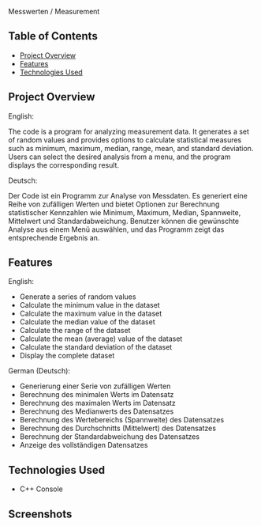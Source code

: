 Messwerten / Measurement 


## Table of Contents

- [Project Overview](#project-overview)
- [Features](#features)
- [Technologies Used](#technologies-used)

## Project Overview

English:

The code is a program for analyzing measurement data. It generates a set of random values and provides options to calculate statistical measures such as minimum, maximum, median, range, mean, and standard deviation. Users can select the desired analysis from a menu, and the program displays the corresponding result.

Deutsch:

Der Code ist ein Programm zur Analyse von Messdaten. Es generiert eine Reihe von zufälligen Werten und bietet Optionen zur Berechnung statistischer Kennzahlen wie Minimum, Maximum, Median, Spannweite, Mittelwert und Standardabweichung. Benutzer können die gewünschte Analyse aus einem Menü auswählen, und das Programm zeigt das entsprechende Ergebnis an.

## Features

English:

- Generate a series of random values
- Calculate the minimum value in the dataset
- Calculate the maximum value in the dataset
- Calculate the median value of the dataset
- Calculate the range of the dataset
- Calculate the mean (average) value of the dataset
- Calculate the standard deviation of the dataset
- Display the complete dataset

German (Deutsch):

- Generierung einer Serie von zufälligen Werten
- Berechnung des minimalen Werts im Datensatz
- Berechnung des maximalen Werts im Datensatz
- Berechnung des Medianwerts des Datensatzes
- Berechnung des Wertebereichs (Spannweite) des Datensatzes
- Berechnung des Durchschnitts (Mittelwert) des Datensatzes
- Berechnung der Standardabweichung des Datensatzes
- Anzeige des vollständigen Datensatzes

## Technologies Used

- C++ Console

## Screenshots







